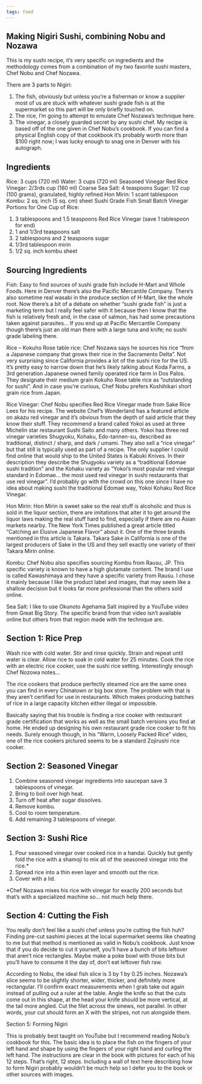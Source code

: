 ```yaml
---
tags: food
---
```


## Making Nigiri Sushi, combining Nobu and Nozawa

This is my sushi recipe, it’s very specific on ingredients and the methodology comes from a combination of my two favorite sushi masters, Chef Nobu and Chef Nozawa.

There are 3 parts to Nigiri:

1. The fish, obviously but unless you’re a fisherman or know a supplier most of us are stuck with whatever sushi grade fish is at the supermarket so this part will be only briefly touched on.
1. The rice, I’m going to attempt to emulate Chef Nozawa’s technique here.
1. The vinegar, a closely guarded secret by any sushi chef. My recipe is based off of the one given in Chef Nobu’s cookbook. If you can find a physical English copy of that cookbook it’s probably worth more than $100 right now; I was lucky enough to snag one in Denver with his autograph.

## Ingredients

Rice: 3 cups (720 ml)
Water: 3 cups (720 ml)
Seasoned Vinegar
Red Rice Vinegar: 2/3rds cup (160 ml)
Coarse Sea Salt: 4 teaspoons
Sugar: 1/2 cup (100 grams), granulated, highly refined
Hon Mirin: 1 scant tablespoon
Kombu: 2 sq. inch (5 sq. cm) sheet
Sushi Grade Fish
Small Batch Vinegar Portions for One Cup of Rice:

1. 3 tablespoons and 1.5 teaspoons Red Rice Vinegar (save 1 tablespoon for end)
1. 1 and 1/3rd teaspoons salt
1. 2 tablespoons and 2 teaspoons sugar
1. 1/3rd tablespoon mirin
1. 1/2 sq. inch kombu sheet
 

## Sourcing Ingredients

Fish: Easy to find sources of sushi grade fish include H-Mart and Whole Foods. Here in Denver there’s also the Pacific Mercantile Company. There’s also sometime real wasabi in the produce section of H-Mart, like the whole root. Now there’s a bit of a debate on whether “sushi grade fish” is just a marketing term but I really feel safer with it because then I know that the fish is relatively fresh and, in the case of salmon, has had some precautions taken against parasites… If you end up at Pacific Mercantile Company though there’s just an old man there with a large tuna and knife; no sushi grade labeling there.

Rice – Kokuho Rose table rice: Chef Nozawa says he sources his rice “from a Japanese company that grows their rice in the Sacramento Delta”. Not very surprising since California provides a lot of the sushi rice for the US. It’s pretty easy to narrow down that he’s likely talking about Koda Farms, a 3rd generation Japanese owned family operated rice farm in Dos Palos. They designate their medium grain Kokuho Rose table rice as “outstanding for sushi”. And in case you’re curious, Chef Nobu prefers Koshihikari short grain rice from Japan.

Rice Vinegar: Chef Nobu specifies Red Rice Vinegar made from Sake Rice Lees for his recipe. The website Chef’s Wonderland has a featured article on akazu red vinegar and it’s obvious from the depth of said article that they know their stuff. They recommend a brand called Yokoi as used at three Michelin star restaurant Sushi Saito and many others. Yokoi has three red vinegar varieties Shugyoku, Kohaku, Edo-tannen-su, described as traditional, distinct / sharp, and dark / umami. They also sell a “rice vinegar” but that still is typically used as part of a recipe. The only supplier I could find online that would ship to the United States is Kabuki Knives. In their description they describe the Shugyoku variety as a “traditional Edomae sushi tradition” and the Kohaku variety as “Yokoi’s most popular red vinegar standard in Edomae… the most used red vinegar in sushi restaurants that use red vinegar”. I’d probably go with the crowd on this one since I have no idea about making sushi the traditional Edomae way, Yokoi Kohaku Red Rice Vinegar.

Hon Mirin: Hon Mirin is sweet sake so the real stuff is alcoholic and thus is sold in the liquor section, there are imitations that alter it to get around the liquor laws making the real stuff hard to find, especially if there are no Asian markets nearby. The New York Times published a great article titled “Catching an Elusive Japanese Flavor” about it. One of the three brands mentioned in this article is Takara. Takara Sake in California is one of the largest producers of Sake in the US and they sell exactly one variety of their Takara Mirin online.

Kombu: Chef Nobu also specifies sourcing Kombu from Rausu, JP. This specific variety is known to have a high glutamate content. The brand I use is called Kawashimaya and they have a specific variety from Rausu. I chose it mainly because I like the product label and images, that may seem like a shallow decision but it looks far more professional than the others sold online.

Sea Salt: I like to use Okunoto Agehama Salt inspired by a YouTube video from Great Big Story. The specific brand from that video isn’t available online but others from that region made with the technique are.

## Section 1: Rice Prep

Wash rice with cold water. Stir and rinse quickly. Strain and repeat until water is clear.
Allow rice to soak in cold water for 25 minutes.
Cook the rice with an electric rice cooker, use the sushi rice setting.
Interestingly enough Chef Nozowa notes…

The rice cookers that produce perfectly steamed rice are the same ones you can find in every Chinatown or big box store. The problem with that is they aren’t certified for use in restaurants. Which makes producing batches of rice in a large capacity kitchen either illegal or impossible.

Basically saying that his trouble is finding a rice cooker with restaurant grade certification that works as well as the small batch versions you find at home. He ended up designing his own restaurant grade rice cooker to fit his needs. Surely enough though, in his “Warm, Loosely Packed Rice” video, one of the rice cookers pictured seems to be a standard Zojirushi rice cooker.

## Section 2: Seasoned Vinegar

1. Combine seasoned vinegar ingredients into saucepan save 3 tablespoons of vinegar.
1. Bring to boil over high heat.
1. Turn off heat after sugar dissolves.
1. Remove kombu.
1. Cool to room temperature.
1. Add remaining 3 tablespoons of vinegar.

## Section 3: Sushi Rice

1. Pour seasoned vinegar over cooked rice in a handai.
Quickly but gently fold the rice with a shamoji to mix all of the seasoned vinegar into the rice.*
1. Spread rice into a thin even layer and smooth out the rice.
1. Cover with a lid.

*Chef Nozawa mixes his rice with vinegar for exactly 200 seconds but that’s with a specialized machine so… not much help there.

## Section 4: Cutting the Fish

You really don’t feel like a sushi chef unless you’re cutting the fish huh? Finding pre-cut sashimi pieces at the local supermarket seems like cheating to me but that method is mentioned as valid in Nobu’s cookbook. Just know that if you do decide to cut it yourself, you’ll have a bunch of bits leftover that aren’t nice rectangles. Maybe make a poke bowl with those bits but you’ll have to consume it the day of, don’t eat leftover fish raw.

According to Nobu, the ideal fish slice is 3 by 1 by 0.25 inches. Nozawa’s slice seems to be slightly shorter, wider, thicker, and definitely more rectangular. I’ll confirm exact measurements when I grab take out again instead of pulling out a ruler at the table. Angle the knife so that the cuts come out in this shape, at the head your knife should be more vertical, at the tail more angled. Cut the filet across the sinews, not parallel. In other words, your cut should form an X with the stripes, not run alongside them.

Section 5: Forming Nigiri

This is probably best taught on YouTube but I recommend reading Nobu’s cookbook for this. The basic idea is to place the fish on the fingers of your left hand and shape by using the fingers of your right hand and curling the left hand. The instructions are clear in the book with pictures for each of his 12 steps. That’s right, 12 steps. Including a wall of text here describing how to form Nigiri probably wouldn’t be much help so I defer you to the book or other sources with images.